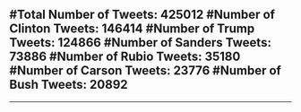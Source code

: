 #Total Number of Tweets: 425012 
#Number of Clinton Tweets: 146414
#Number of Trump Tweets: 124866
#Number of Sanders Tweets: 73886
#Number of Rubio Tweets: 35180
#Number of Carson Tweets: 23776
#Number of Bush Tweets: 20892
---
---
